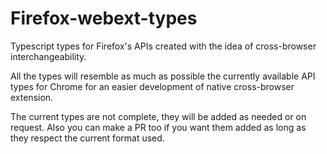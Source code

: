 # Firefox-webext-types

Typescript types for Firefox's APIs created with the idea of cross-browser interchangeability.

All the types will resemble as much as possible the currently available API types for Chrome for an easier development of native cross-browser extension.

The current types are not complete, they will be added as needed or on request. Also you can make a PR too if you want them added as long as they respect the current format used.
